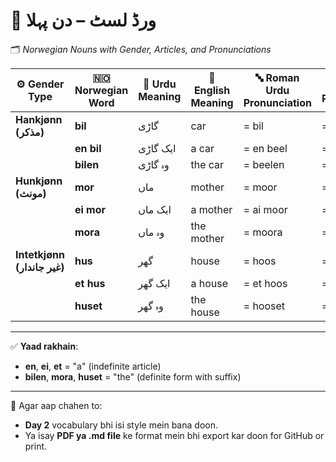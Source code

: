 
# 📘 ورڈ لسٹ – دن پہلا

🗂️ *Norwegian Nouns with Gender, Articles, and Pronunciations*

| ⚙️ Gender Type              | 🇳🇴 Norwegian Word | 📝 Urdu Meaning | 📘 English Meaning | 🔤 Roman Urdu Pronunciation | 🔊 English Pronunciation |
| --------------------------- | ------------------- | --------------- | ------------------ | --------------------------- | ------------------------ |
| **Hankjønn (مذکر)**         | **bil**             | گاڑی            | car                | = bil                       | = beel                   |
|                             | **en bil**          | ایک گاڑی        | a car              | = en beel                   | = en beel                |
|                             | **bilen**           | وہ گاڑی         | the car            | = beelen                    | = bee-len                |
| **Hunkjønn (مونث)**         | **mor**             | ماں             | mother             | = moor                      | = moor                   |
|                             | **ei mor**          | ایک ماں         | a mother           | = ai moor                   | = eye moor               |
|                             | **mora**            | وہ ماں          | the mother         | = moora                     | = moo-rah                |
| **Intetkjønn (غیر جاندار)** | **hus**             | گھر             | house              | = hoos                      | = hoos                   |
|                             | **et hus**          | ایک گھر         | a house            | = et hoos                   | = et hoos                |
|                             | **huset**           | وہ گھر          | the house          | = hooset                    | = hoo-set                |

---

✅ **Yaad rakhain**:

* **en**, **ei**, **et** = "a" (indefinite article)  
* **bilen**, **mora**, **huset** = "the" (definite form with suffix)

---

🔁 Agar aap chahen to:

* **Day 2** vocabulary bhi isi style mein bana doon.  
* Ya isay **PDF ya .md file** ke format mein bhi export kar doon for GitHub or print.
